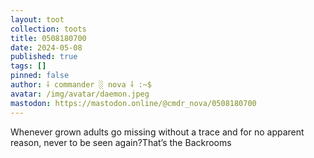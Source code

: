 ```yaml
---
layout: toot
collection: toots
title: 0508180700
date: 2024-05-08
published: true
tags: []
pinned: false
author: ⸸ commander ░ nova ⸸ :~$
avatar: /img/avatar/daemon.jpeg
mastodon: https://mastodon.online/@cmdr_nova/0508180700
---
```


Whenever grown adults go missing without a trace and for no apparent reason, never to be seen again?That’s the Backrooms
